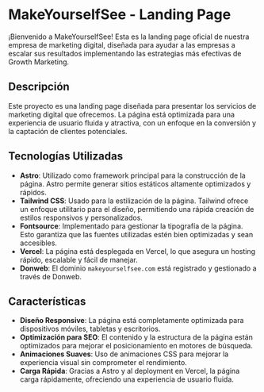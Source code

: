 # MakeYourselfSee - Landing Page

¡Bienvenido a MakeYourselfSee! Esta es la landing page oficial de nuestra empresa de marketing digital, diseñada para ayudar a las empresas a escalar sus resultados implementando las estrategias más efectivas de Growth Marketing.

## Descripción

Este proyecto es una landing page diseñada para presentar los servicios de marketing digital que ofrecemos. La página está optimizada para una experiencia de usuario fluida y atractiva, con un enfoque en la conversión y la captación de clientes potenciales.

## Tecnologías Utilizadas

- **Astro**: Utilizado como framework principal para la construcción de la página. Astro permite generar sitios estáticos altamente optimizados y rápidos.
- **Tailwind CSS**: Usado para la estilización de la página. Tailwind ofrece un enfoque utilitario para el diseño, permitiendo una rápida creación de estilos responsivos y personalizados.
- **Fontsource**: Implementado para gestionar la tipografía de la página. Esto garantiza que las fuentes utilizadas estén bien optimizadas y sean accesibles.
- **Vercel**: La página está desplegada en Vercel, lo que asegura un hosting rápido, escalable y fácil de manejar.
- **Donweb**: El dominio `makeyourselfsee.com` está registrado y gestionado a través de Donweb.

## Características

- **Diseño Responsive**: La página está completamente optimizada para dispositivos móviles, tabletas y escritorios.
- **Optimización para SEO**: El contenido y la estructura de la página están optimizados para mejorar el posicionamiento en motores de búsqueda.
- **Animaciones Suaves**: Uso de animaciones CSS para mejorar la experiencia visual sin comprometer el rendimiento.
- **Carga Rápida**: Gracias a Astro y al deployment en Vercel, la página carga rápidamente, ofreciendo una experiencia de usuario fluida.
